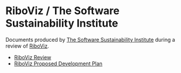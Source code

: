 # RiboViz / The Software Sustainability Institute

Documents produced by [The Software Sustainability Institute](https://www.software.ac.uk) during a review of [RiboViz](https://riboviz.org).

* [RiboViz Review](./SsiRiboVizReview.md)
* [RiboViz Proposed Development Plan](./SsiRiboVizDevelopmentPlan.md)
